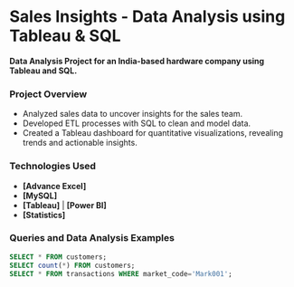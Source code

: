 # Sales Insights - Data Analysis using Tableau & SQL

**Data Analysis Project for an India-based hardware company using Tableau and SQL.**

### Project Overview
- Analyzed sales data to uncover insights for the sales team.
- Developed ETL processes with SQL to clean and model data.
- Created a Tableau dashboard for quantitative visualizations, revealing trends and actionable insights.

### Technologies Used
- **[Advance Excel]**
- **[MySQL]**
- **[Tableau]** | **[Power BI]**
- **[Statistics]**



### Queries and Data Analysis Examples
```sql
SELECT * FROM customers;
SELECT count(*) FROM customers;
SELECT * FROM transactions WHERE market_code='Mark001';
